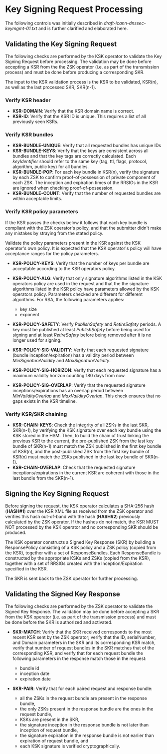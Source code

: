 # Key Signing Request Processing

The following controls was initially described in _draft-icann-dnssec-keymgmt-01.txt_ and is further clarified and elaborated here.


## Validating the Key Signing Request

The following checks are performed by the KSK operator to validate the Key Signing Request before processing. The validation may be done before accepting a KSR from the the ZSK operator (i.e. as part of the transmission process) and must be done before producing a corresponding SKR.

The input to the KSR validation process is the KSR to be validated, KSR(n), as well as the last processed SKR, SKR(n-1).



### Verify KSR header

- **KSR-DOMAIN**: Verify that the KSR domain name is correct.
- **KSR-ID**: Verify that the KSR ID is unique. This requires a list of all previously seen KSRs.

### Verify KSR bundles

- **KSR-BUNDLE-UNIQUE**: Verify that all requested bundles has unique IDs
- **KSR-BUNDLE-KEYS**: Verify that the keys are consistent across all bundles and that the key tags are correctly calculated. Each _keyIdentifier_ should refer to the same key (tag, ttl, flags, protocol, algorithm, public key) for all bundles.
- **KSR-BUNDLE-POP**: For each key bundle in KSR(n), verify the signature by each ZSK to confirm proof-of-possession of private component of each ZSK. The inception and expiration times of the RRSIGs in the KSR are ignored when checking proof-of-possession.
- **KSR-BUNDLE-COUNT**: Verify that the number of requested bundles are within acceptable limits.

### Verify KSR policy parameters

If the KSR passes the checks below it follows that each key bundle is compliant with the ZSK operator's policy, and that the submitter didn't make any mistakes by straying from the stated policy.

Validate the policy parameters present in the KSR against the KSK operator's own policy. It is expected that the KSK operator's policy will have acceptance ranges for the policy parameters.

- **KSR-POLICY-KEYS**: Verify that the number of keys per bundle are acceptable according to the KSR operators policy.

- **KSR-POLICY-ALG**: Verify that only signature algorithms listed in the KSK operators policy are used in the request and that the the signature algorithms listed in the KSR policy have parameters allowed by the KSK operators policy. Parameters checked are different for different algorithms. For RSA, the following parameters applies:

    - key size
    - exponent

- **KSR-POLICY-SAFETY**: Verify _PublishSafety_ and _RetireSafety_ periods. A key must be published at least _PublishSafety_ before being used for signing and at least _RetireSafety_ before being removed after it is no longer used for signing.

- **KSR-POLICY-SIG-VALIDITY**: Verify that each requested signature (bundle inception/expiration) has a validity period between _MinSignatureValidity_ and _MaxSignatureValidity_.

- **KSR-POLICY-SIG-HORIZON**: Verify that each requested signature has a maximum validity horizon counting 180 days from now.

- **KSR-POLICY-SIG-OVERLAP**: Verify that the requested signature inceptions/expirations has an overlap period between _MinValidityOverlap_ and _MaxValidityOverlap_. This check ensures that no gaps exists in the KSR timeline.

### Verify KSR/SKR chaining

- **KSR-CHAIN-KEYS**: Check the integrity of all ZSKs in the last SKR, SKR(n-1), by verifying the KSK signature over each key bundle using the KSK stored in the HSM. Then, to build the chain of trust linking the previous KSR to the current, the pre-published ZSK from the last key bundle of SKR(n-1) must match the ZSK published in the first key bundle of KSR(n), and the post-published ZSK from the first key bundle of KSR(n) must match the ZSKs published in the last key bundle of SKR(n-1).
- **KSR-CHAIN-OVERLAP**: Check that the requested signature inceptions/expirations in the current KSR are coherent with those in the last bundle from the SKR(n-1).

## Signing the Key Signing Request

Before signing the request, the KSK operator calculates a SHA-256 hash (**HASH#1**) over the KSR XML file as received from the ZSK operator and verifies this hash out-of-band with the hash (**HASH#2**) previously calculated by the ZSK operator. If the hashes do not match, the KSR MUST NOT processed by the KSK operator and no corresponding SKR should be produced.

The KSK operator constructs a Signed Key Response (SKR) by building a ResponsePolicy consisting of a KSK policy and a ZSK policy (copied from the KSR), together with a set of ResponseBundles. Each ResponseBundle is constructed by the appropriate KSKs and ZSKs (copied from the KSR), together with a set of RRSIGs created with the Inception/Expiration
specified in the KSR.

The SKR is sent back to the ZSK operator for further processing.


## Validating the Signed Key Response

The following checks are performed by the ZSK operator to validate the Signed Key Response. The validation may be done before accepting a SKR from the KSK operator (i.e. as part of the transmission process) and must be done before the SKR is authorized and activated.

- **SKR-MATCH**: Verify that the SKR received corresponds to the most recent KSR sent by the ZSK operator; verify that the ID, serialNumber, and Domain parameters in the SKR and its corresponding KSR match, verify that number of request bundles in the SKR matches that of the corresponding KSR, and verify that for each request bundle the following parameters in the response match those in the request:

    - bundle id
    - inception date
    - expiration date

- **SKR-PAIR**: Verify that for each paired request and response bundle:

    - all the ZSKs in the request bundle are present in the response bundle,
    - the only ZSKs present in the response bundle are the ones in the request bundle,
    - KSKs are present in the SKR,
    - the signature inception in the response bundle is not later than inception of request bundle,
    - the signature expiration in the response bundle is not earlier than expiration of request bundle, and
    - each KSK signature is verified cryptographically.
